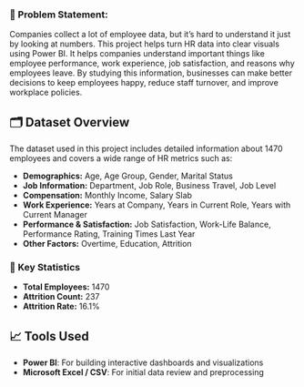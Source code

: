 ### 🧩 Problem Statement:
Companies collect a lot of employee data, but it’s hard to understand it just by looking at numbers. This project helps turn HR data into clear visuals using Power BI. 
It helps companies understand important things like employee performance, work experience, job satisfaction, and reasons why employees leave. 
By studying this information, businesses can make better decisions to keep employees happy, reduce staff turnover, and improve workplace policies.

## 🗂️ Dataset Overview

The dataset used in this project includes detailed information about 1470 employees and covers a wide range of HR metrics such as:

- **Demographics:** Age, Age Group, Gender, Marital Status
- **Job Information:** Department, Job Role, Business Travel, Job Level
- **Compensation:** Monthly Income, Salary Slab
- **Work Experience:** Years at Company, Years in Current Role, Years with Current Manager
- **Performance & Satisfaction:** Job Satisfaction, Work-Life Balance, Performance Rating, Training Times Last Year
- **Other Factors:** Overtime, Education, Attrition

### 📌 Key Statistics

- **Total Employees:** 1470  
- **Attrition Count:** 237  
- **Attrition Rate:** 16.1%

## 📈 Tools Used

- **Power BI**: For building interactive dashboards and visualizations
- **Microsoft Excel / CSV**: For initial data review and preprocessing
